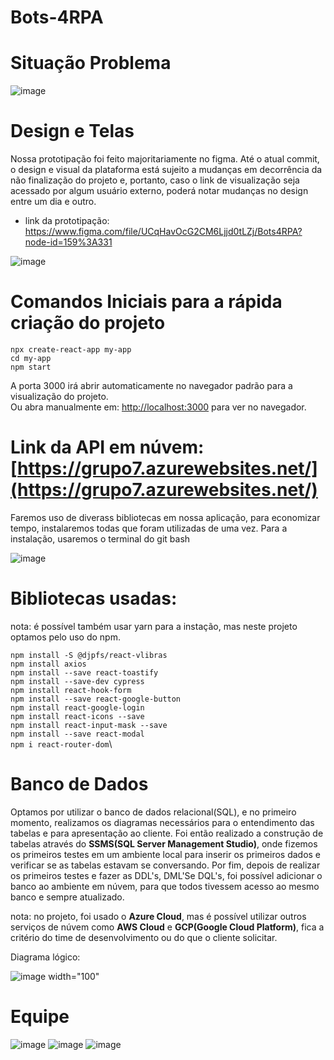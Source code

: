 # Bots-4RPA

# Situação Problema

![image](https://user-images.githubusercontent.com/19197082/165102225-f331e851-75a8-42a4-98a0-78670ff04242.png)


# Design e Telas

Nossa prototipação foi feito majoritariamente no figma. Até o atual commit, o design e visual da plataforma está sujeito a mudanças em decorrência da não finalização do projeto e, portanto, caso o link de visualização seja acessado por algum usuário externo, poderá notar mudanças no design entre um dia e outro.
- link da prototipação: https://www.figma.com/file/UCqHavOcG2CM6Ljjd0tLZj/Bots4RPA?node-id=159%3A331

![image](https://user-images.githubusercontent.com/19197082/165103383-61a094ec-d809-4b38-8e1e-ee37f3ad86fb.png)


# Comandos Iniciais para a rápida criação do projeto

`npx create-react-app my-app`\
`cd my-app`\
`npm start`

A porta 3000 irá abrir automaticamente no navegador padrão para a visualização do projeto.\
Ou abra manualmente em: [http://localhost:3000](http://localhost:3000) para ver no navegador.

# Link da API em núvem: [https://grupo7.azurewebsites.net/](https://grupo7.azurewebsites.net/)

Faremos uso de diverass bibliotecas em nossa aplicação, para economizar tempo, instalaremos todas que foram utilizadas de uma vez.
Para a instalação, usaremos o terminal do git bash

![image](https://user-images.githubusercontent.com/19197082/163263666-eee02f74-aa58-4a39-83f2-4454a6dc6abb.png)

# Bibliotecas usadas:
nota: é possível também usar yarn para a instação, mas neste projeto optamos pelo uso do npm.

`npm install -S @djpfs/react-vlibras`\
`npm install axios`\
`npm install --save react-toastify`\
`npm install --save-dev cypress`\
`npm install react-hook-form`\
`npm install --save react-google-button`\
`npm install react-google-login`\
`npm install react-icons --save`\
`npm install react-input-mask --save`\
`npm install --save react-modal`\
`npm i react-router-dom`\

# Banco de Dados
Optamos por utilizar o banco de dados relacional(SQL), e no primeiro momento, realizamos os diagramas necessários para o entendimento das tabelas e para apresentação ao cliente. Foi então realizado a construção de tabelas através do **SSMS(SQL Server Management Studio)**, onde fizemos os primeiros testes em um ambiente local para inserir os primeiros dados e verificar se as tabelas estavam se conversando. Por fim, depois de realizar os primeiros testes e fazer as DDL's, DML'Se DQL's, foi possível adicionar o banco ao ambiente em núvem, para que todos tivessem acesso ao mesmo banco e sempre atualizado.

nota: no projeto, foi usado o **Azure Cloud**, mas é possível utilizar outros serviços de núvem como **AWS Cloud** e **GCP(Google Cloud Platform)**, fica a critério do time de desenvolvimento ou do que o cliente solicitar.

Diagrama lógico:

![image width="100"](https://user-images.githubusercontent.com/19197082/164285099-b5d7f398-e739-417a-ab70-7892aa560234.png)


# Equipe

![image](https://user-images.githubusercontent.com/19197082/167431354-5550eb69-96c0-425f-978b-c6c46d444dd3.png) ![image](https://user-images.githubusercontent.com/19197082/167431460-c5f2914f-82e8-46d6-908d-d921ac1b410a.png) ![image](https://user-images.githubusercontent.com/19197082/167431622-2f683a85-bf58-446e-8bf3-033b3cc1ffed.png) 
